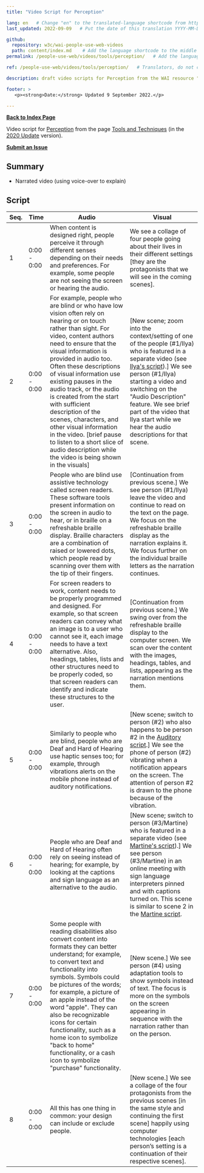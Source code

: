 ```yaml
---
title: "Video Script for Perception"

lang: en   # Change "en" to the translated-language shortcode from https://www.iana.org/assignments/language-subtag-registry/language-subtag-registry
last_updated: 2022-09-09   # Put the date of this translation YYYY-MM-DD (with month in the middle)

github:
  repository: w3c/wai-people-use-web-videos
  path: content/index.md    # Add the language shortcode to the middle of the filename, for example: content/index.fr.md
permalink: /people-use-web/videos/tools/perception/   # Add the language shortcode to the end, with no slash at end, for example: /link/to/page/fr

ref: /people-use-web/videos/tools/perception/   # Translators, do not change this

description: draft video scripts for Perception from the WAI resource "How People with Disabilities Use the Web"

footer: >
   <p><strong>Date:</strong> Updated 9 September 2022.</p>

---
```


**[Back to Index Page](../../)**

Video script for [Perception](https://deploy-preview-113--wai-people-use-web.netlify.app/people-use-web/tools-techniques-perception/) from the page [Tools and Techniques](https://deploy-preview-113--wai-people-use-web.netlify.app/people-use-web/tools-techniques/) (in the [2020 Update](https://github.com/w3c/wai-people-use-web/wiki/Persona-development) version).

**[Submit an Issue](https://github.com/w3c/wai-people-use-web-videos/issues/new?title=[Perception])**

## Summary

* Narrated video (using voice-over to explain)

## Script

| Seq. | Time | Audio | Visual |
| --- | --- | --- | --- |
| 1 | 0:00 - 0:00 | When content is designed right, people perceive it through different senses depending on their needs and preferences. For example, some people are not seeing the screen or hearing the audio. | We see a collage of four people going about their lives in their different settings [they are the protagonists that we will see in the coming scenes]. |
| 2 | 0:00 - 0:00 | For example, people who are blind or who have low vision often rely on hearing or on touch rather than sight. For video, content authors need to ensure that the visual information is provided in audio too. Often these descriptions of visual information use existing pauses in the audio track, or the audio is created from the start with sufficient description of the scenes, characters, and other visual information in the video. [brief pause to listen to a short slice of audio description while the video is being shown in the visuals] | [New scene; zoom into the context/setting of one of the people (#1/Ilya) who is featured in a separate video (see [Ilya's script](https://wai-people-use-web-videos.netlify.app/people-use-web/videos/stories/ilya/)).] We see person (#1/Ilya) starting a video and switching on the "Audio Description" feature. We see brief part of the video that Ilya start while we hear the audio descriptions for that scene. |
| 3 | 0:00 - 0:00 | People who are blind use assistive technology called screen readers. These software tools present information on the screen in audio to hear, or in braille on a refreshable braille display. Braille characters are a combination of raised or lowered dots, which people read by scanning over them with the tip of their fingers. | [Continuation from previous scene.] We see person (#1/Ilya) leave the video and continue to read on the text on the page. We focus on the refreshable braille display as the narration explains it. We focus further on the individual braille letters as the narration continues. |
| 4 | 0:00 - 0:00 | For screen readers to work, content needs to be properly programmed and designed. For example, so that screen readers can convey what an image is to a user who cannot see it, each image needs to have a text alternative. Also, headings, tables, lists and other structures need to be properly coded, so that screen readers can identify and indicate these structures to the user. | [Continuation from previous scene.] We swing over from the refreshable braille display to the computer screen. We scan over the content with the images, headings, tables, and lists, appearing as the narration mentions them. |
| 5 | 0:00 - 0:00 | Similarly to people who are blind, people who are Deaf and Hard of Hearing use haptic senses too; for example, through vibrations alerts on the mobile phone instead of auditory notifications. | [New scene; switch to person (#2) who also happens to be person #2 in the [Auditory script](https://wai-people-use-web-videos.netlify.app/people-use-web/videos/abilities/auditory/).] We see the phone of person (#2) vibrating when a notification appears on the screen. The attention of person #2 is drawn to the phone because of the vibration. |
| 6 | 0:00 - 0:00 | People who are Deaf and Hard of Hearing often rely on seeing instead of hearing; for example, by looking at the captions and sign language as an alternative to the audio. | [New scene; switch to person (#3/Martine) who is featured in a separate video (see [Martine's script](https://wai-people-use-web-videos.netlify.app/people-use-web/videos/stories/martine/)).] We see person (#3/Martine) in an online meeting with sign language interpreters pinned and with captions turned on. This scene is similar to scene 2 in the [Martine script](https://wai-people-use-web-videos.netlify.app/people-use-web/videos/stories/martine/). |
| 7 | 0:00 - 0:00 | Some people with reading disabilities also convert content into formats they can better understand; for example, to convert text and functionality into symbols. Symbols could be pictures of the words; for example, a picture of an apple instead of the word "apple". They can also be recognizable icons for certain functionality, such as a home icon to symbolize "back to home" functionality, or a cash icon to symbolize "purchase" functionality. | [New scene.] We see person (#4) using adaptation tools to show symbols instead of text. The focus is more on the symbols on the screen appearing in sequence with the narration rather than on the person. |
| 8 | 0:00 - 0:00 | All this has one thing in common: your design can include or exclude people. | [New scene.] We see a collage of the four protagonists from the previous scenes [in the same style and continuing the first scene] happily using computer technologies [each person’s setting is a continuation of their respective scenes]. |
